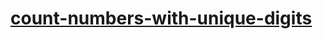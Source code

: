 # [count-numbers-with-unique-digits](https://leetcode-cn.com/problems/count-numbers-with-unique-digits)
